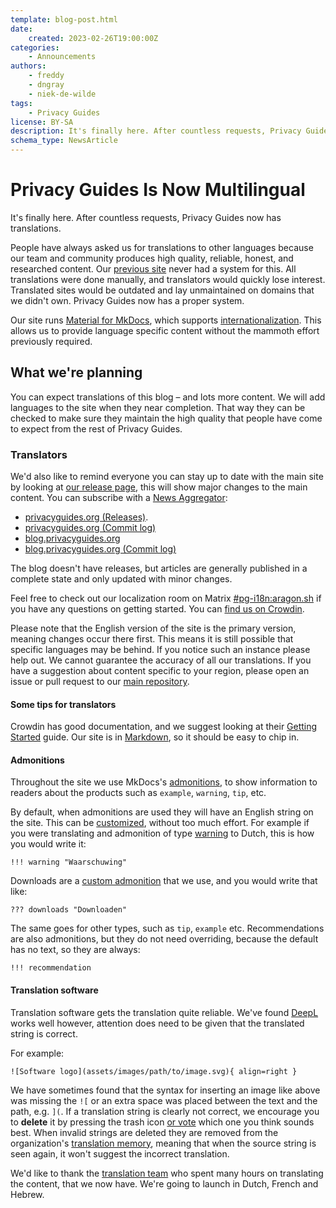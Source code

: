 ```yaml
---
template: blog-post.html
date:
    created: 2023-02-26T19:00:00Z
categories:
    - Announcements
authors:
    - freddy
    - dngray
    - niek-de-wilde
tags:
    - Privacy Guides
license: BY-SA
description: It's finally here. After countless requests, Privacy Guides now has translations.
schema_type: NewsArticle
---
```

# Privacy Guides Is Now Multilingual

It's finally here. After countless requests, Privacy Guides now has translations.

People have always asked us for translations to other languages because our team and community produces high quality, reliable, honest, and researched content. Our [previous site](https://blog.privacyguides.org/2021/09/14/welcome-to-privacy-guides) never had a system for this. All translations were done manually, and translators would quickly lose interest. Translated sites would be outdated and lay unmaintained on domains that we didn't own. Privacy Guides now has a proper system.<!-- more -->

Our site runs [Material for MkDocs](https://squidfunk.github.io/mkdocs-material/), which supports [internationalization](https://squidfunk.github.io/mkdocs-material/setup/changing-the-language/). This allows us to provide language specific content without the mammoth effort previously required.

## What we're planning

You can expect translations of this blog – and lots more content. We will add languages to the site when they near completion. That way they can be checked to make sure they maintain the high quality that people have come to expect from the rest of Privacy Guides.

### Translators

We'd also like to remind everyone you can stay up to date with the main site by looking at [our release page](https://github.com/privacyguides/privacyguides.org/releases), this will show major changes to the main content. You can subscribe with a [News Aggregator](https://www.privacyguides.org/news-aggregators):

- [privacyguides.org (Releases)](https://github.com/privacyguides/privacyguides.org/releases.atom).
- [privacyguides.org (Commit log)](https://github.com/privacyguides/privacyguides.org/commits/main.atom)
- [blog.privacyguides.org](https://blog.privacyguides.org/feed_rss_created.xml)
- [blog.privacyguides.org (Commit log)](https://github.com/privacyguides/blog.privacyguides.org/commits/main.atom)

The blog doesn't have releases, but articles are generally published in a complete state and only updated with minor changes.

Feel free to check out our localization room on Matrix [#pg-i18n:aragon.sh](https://matrix.to/#/%23pg-i18n:aragon.sh) if you have any questions on getting started. You can [find us on Crowdin](https://crowdin.com/project/privacyguides).

Please note that the English version of the site is the primary version, meaning changes occur there first. This means it is still possible that specific languages may be behind. If you notice such an instance please help out. We cannot guarantee the accuracy of all our translations. If you have a suggestion about content specific to your region, please open an issue or pull request to our [main repository](https://github.com/privacyguides/privacyguides.org).

#### Some tips for translators

Crowdin has good documentation, and we suggest looking at their [Getting Started](https://support.crowdin.com/crowdin-intro/) guide. Our site is in [Markdown](https://en.wikipedia.org/wiki/Markdown), so it should be easy to chip in.

#### Admonitions

Throughout the site we use MkDocs's [admonitions](https://squidfunk.github.io/mkdocs-material/reference/admonitions/#usage), to show information to readers about the products such as `example`, `warning`, `tip`, etc.

By default, when admonitions are used they will have an English string on the site. This can be [customized](https://squidfunk.github.io/mkdocs-material/reference/admonitions/#changing-the-title), without too much effort. For example if you were translating and admonition of type [warning](https://squidfunk.github.io/mkdocs-material/reference/admonitions/#type:warning) to Dutch, this is how you would write it:

```text
!!! warning "Waarschuwing"
```

Downloads are a [custom admonition](https://squidfunk.github.io/mkdocs-material/reference/admonitions/#custom-admonitions) that we use, and you would write that like:

```text
??? downloads "Downloaden"
```

The same goes for other types, such as `tip`, `example` etc. Recommendations are also admonitions, but they do not need overriding, because the default has no text, so they are always:

```text
!!! recommendation
```

#### Translation software

Translation software gets the translation quite reliable. We've found [DeepL](https://www.deepl.com/en/translator) works well however, attention does need to be given that the translated string is correct.

For example:

```text
![Software logo](assets/images/path/to/image.svg){ align=right }
```

We have sometimes found that the syntax for inserting an image like above was missing the `![` or an extra space was placed between the text and the path, e.g. `](`. If a translation string is clearly not correct, we encourage you to **delete** it by pressing the trash icon [or vote](https://support.crowdin.com/enterprise/getting-started-for-volunteers/#voting-view) which one you think sounds best. When invalid strings are deleted they are removed from the organization's [translation memory](https://support.crowdin.com/enterprise/translation-memory), meaning that when the source string is seen again, it won't suggest the incorrect translation.

We'd like to thank the [translation team](https://crowdin.com/project/privacyguides/reports/top-members) who spent many hours on translating the content, that we now have. We're going to launch in Dutch, French and Hebrew.
